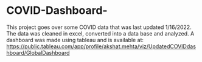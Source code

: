 # COVID-Dashboard-
This project goes over some COVID data that was last updated 1/16/2022. 
The data was cleaned in excel, converted into a data base and analyzed. 
A dashboard was made using tableau and is available at: https://public.tableau.com/app/profile/akshat.mehta/viz/UpdatedCOVIDdashboard/GlobalDashboard
